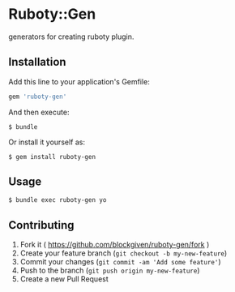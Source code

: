 # Ruboty::Gen

generators for creating ruboty plugin.

## Installation

Add this line to your application's Gemfile:

```ruby
gem 'ruboty-gen'
```

And then execute:

    $ bundle

Or install it yourself as:

    $ gem install ruboty-gen

## Usage

    $ bundle exec ruboty-gen yo

## Contributing

1. Fork it ( https://github.com/blockgiven/ruboty-gen/fork )
2. Create your feature branch (`git checkout -b my-new-feature`)
3. Commit your changes (`git commit -am 'Add some feature'`)
4. Push to the branch (`git push origin my-new-feature`)
5. Create a new Pull Request
